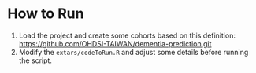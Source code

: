 # How to Run
1. Load the project and create some cohorts based on this definition: https://github.com/OHDSI-TAIWAN/dementia-prediction.git
2. Modify the `extars/codeToRun.R` and adjust some details before running the script.

